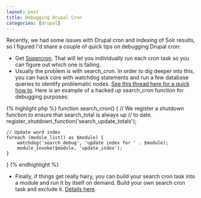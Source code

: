 ```yaml
---
layout: post
title: Debugging Drupal Cron
categories: [drupal]
---
```


Recently, we had some issues with Drupal cron and indexing of Solr results, so I figured I'd share a couple of quick tips on debugging Drupal cron:


* Get [Supercron](http://drupal.org/project/supercron). That will let you individually run each cron task so you can figure out which one is failing.
* Usually the problem is with search\_cron. In order to dig deeper into this, you can hack core with watchdog statements and run a few database queries to identify problematic nodes. [See this thread here for a quick how to](http://drupal.org/node/361171). Here is an example of a hacked up search_cron function for debugging purposes:

{% highlight php %}
function search_cron() {
	// We register a shutdown function to ensure that search_total is always up
	// to date.
	register_shutdown_function('search_update_totals');
	
	// Update word index
	foreach (module_list() as $module) {
		watchdog('search_debug', 'update index for ' . $module);
		module_invoke($module, 'update_index');
	}
}
{% endhighlight %}

* Finally, if things get really hairy, you can build your search cron task into a module and run it by itself on demand. Build your own search cron task and exclude it. [Details here](http:/drupal.org/node/635480).